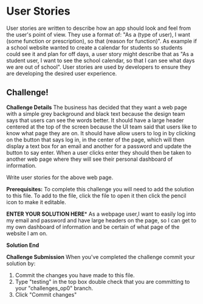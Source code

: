 # User Stories
User stories are written to describe how an app should look and feel from the user's point of view. They use a format of: "As a (type of user), I want (some function or prescription), so that (reason for function)".
As example if a school website wanted to create a calendar for students so students could see it and plan for off days, a user story might describe that as "As a student user, I want to see the school calendar, so that I can see what days we are out of school". User stories are used by developers to ensure they are developing the desired user experience.

## Challenge!

**Challenge Details**
The business has decided that they want a web page with a simple grey background and black text because the design team says that users can see the words better. It should have a large header centered at the top of the screen because the UI team said that users like to know what page they are on. It should have allow users to log in by clicking on the button that says log in, in the center of the page, which will then display a text box for an email and another for a password and update the button to say enter. When a user clicks enter they should then be taken to another web page where they will see their personal dashboard of information.

Write user stories for the above web page.

**Prerequisites:**
To complete this challenge you will need to add the solution to this file. To add to the file, click the file to open it then click the pencil icon to make it editable.

**ENTER YOUR SOLUTION HERE***
As a webpage user,I want to easily log into my email and password and have large headers on the page, so I can get to my own dashboard of information and be certain of what page of the website I am on.

**Solution End**


**Challenge Submission**
When you've completed the challenge commit your solution by:
1. Commit the changes you have made to this file.
2. Type "testing" in the top box double check that you are committing to your "challenges_op0" branch.
3. Click "Commit changes"
